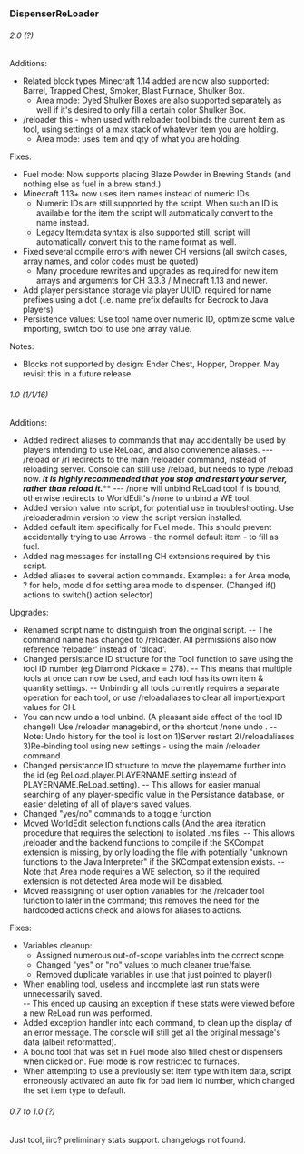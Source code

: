 ### DispenserReLoader

###### 2.0 (?)
Additions:
- Related block types Minecraft 1.14 added are now also supported: Barrel, Trapped Chest, Smoker, Blast Furnace, Shulker Box.
	- Area mode: Dyed Shulker Boxes are also supported separately as well if it's desired to only fill a certain color Shulker Box.
- /reloader this - when used with reloader tool binds the current item as tool, using settings of a max stack of whatever item you are holding.
	- Area mode: uses item and qty of what you are holding.

Fixes:
- Fuel mode: Now supports placing Blaze Powder in Brewing Stands (and nothing else as fuel in a brew stand.)
- Minecraft 1.13+ now uses item names instead of numeric IDs. 
	- Numeric IDs are still supported by the script. When such an ID is available for the item the script will automatically convert to the name instead.
	- Legacy Item:data syntax is also supported still, script will automatically convert this to the name format as well.
- Fixed several compile errors with newer CH versions (all switch cases, array names, and color codes must be quoted)
	- Many procedure rewrites and upgrades as required for new item arrays and arguments for CH 3.3.3 / Minecraft 1.13 and newer.
- Add player persistance storage via player UUID, required for name prefixes using a dot (i.e. name prefix defaults for Bedrock to Java players)
- Persistence values: Use tool name over numeric ID, optimize some value importing, switch tool to use one array value.

Notes:
- Blocks not supported by design: Ender Chest, Hopper, Dropper. May revisit this in a future release.


###### 1.0 (1/1/16)
Additions:
- Added redirect aliases to commands that may accidentally be used by players intending to use ReLoad, and also convienence aliases.
	--- /reload or /rl redirects to the main /reloader command, instead of reloading server. Console can still use /reload, but needs to type /reload now.
	*********It is highly recommended that you stop and restart your server, rather than reload it.***********
	--- /none will unbind ReLoad tool if is bound, otherwise redirects to WorldEdit's /none to unbind a WE tool.
- Added version value into script, for potential use in troubleshooting. Use /reloaderadmin version to view the script version installed.
- Added default item specifically for Fuel mode. This should prevent accidentally trying to use Arrows - the normal default item - to fill as fuel.
- Added nag messages for installing CH extensions required by this script.
- Added aliases to several action commands. Examples: a for Area mode, ? for help, mode d for setting area mode to dispenser. (Changed if() actions to switch() action selector)

Upgrades:
- Renamed script name to distinguish from the original script.
	-- The command name has changed to /reloader. All permissions also now reference 'reloader' instead of 'dload'.
- Changed persistance ID structure for the Tool function to save using the tool ID number (eg Diamond Pickaxe = 278). 
	-- This means that multiple tools at once can now be used, and each tool has its own item & quantity settings.
	-- Unbinding all tools currently requires a separate operation for each tool, or use /reloadaliases to clear all import/export values for CH.
- You can now undo a tool unbind. (A pleasant side effect of the tool ID change!) Use /reloader managebind, or the shortcut /none undo .
	-- Note: Undo history for the tool is lost on 1)Server restart 2)/reloadaliases 3)Re-binding tool using new settings - using the main /reloader command.
- Changed persistance ID structure to move the playername further into the id (eg ReLoad.player.PLAYERNAME.setting instead of PLAYERNAME.ReLoad.setting).
	-- This allows for easier manual searching of any player-specific value in the Persistance database, or easier deleting of all of players saved values.
- Changed "yes/no" commands to a toggle function
- Moved WorldEdit selection functions calls (And the area iteration procedure that requires the selection) to isolated .ms files.
	-- This allows /reloader and the backend functions to compile if the SKCompat extension is missing, by only loading the file with potentially "unknown functions to the Java Interpreter" if the SKCompat extension exists. 
	-- Note that Area mode requires a WE selection, so if the required extension is not detected Area mode will be disabled.
- Moved reassigning of user option variables for the /reloader tool function to later in the command; this removes the need for the hardcoded actions check and allows for aliases to actions.

Fixes:
- Variables cleanup: 
	- Assigned numerous out-of-scope variables into the correct scope
	- Changed "yes" or "no" values to much cleaner true/false.
	- Removed duplicate variables in use that just pointed to player()
- When enabling tool, useless and incomplete last run stats were unnecessarily saved.  
	-- This ended up causing an exception if these stats were viewed before a new ReLoad run was performed.
- Added exception handler into each command, to clean up the display of an error message. The console will still get all the original message's data (albeit reformatted).
- A bound tool that was set in Fuel mode also filled chest or dispensers when clicked on. Fuel mode is now restricted to furnaces.
- When attempting to use a previously set item type with item data, script erroneously activated an auto fix for bad item id number, which changed the set item type to default.

###### 0.7 to 1.0 (?)
Just tool, iirc? preliminary stats support. changelogs not found.